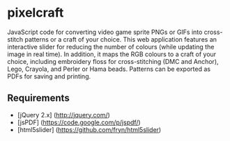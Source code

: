 pixelcraft
==========

JavaScript code for converting video game sprite PNGs or GIFs into cross-stitch patterns or a craft of your choice.
This web application features an interactive slider for reducing the number of colours (while updating the image in real time).
In addition, it maps the RGB colours to a craft of your choice, including embroidery floss for cross-stitching (DMC and Anchor), Lego, Crayola, and Perler or Hama beads.
Patterns can be exported as PDFs for saving and printing.

Requirements
------------
* [jQuery 2.x] (http://jquery.com/)
* [jsPDF] (https://code.google.com/p/jspdf/)
* [html5slider] (https://github.com/fryn/html5slider)
